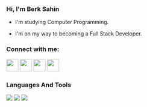 ### Hi, I'm Berk Sahin 

* I'm studying Computer Programming.

* I'm on my way to becoming a Full Stack Developer.


### Connect with me:

<p align="left"> 
    <a href="https://discord.com/users/BerkSah#2002" target="_blank" rel="noreferrer"><img src="https://raw.githubusercontent.com/gauravghongde/social-icons/master/PNG/White/Discord_white.png" width="32" height="32" /></a> <a href="https://www.linkedin.com/in/eberksahin/" target="_blank" rel="noreferrer"></a>
    <a href="https://www.linkedin.com/in/eberksahin/" target="_blank" rel="noreferrer"><img src="https://raw.githubusercontent.com/gauravghongde/social-icons/master/PNG/White/LinkedIN_white.png" width="32" height="32" /></a>
    <a href="https://www.instagram.com/eberksahin" target="_blank" rel="noreferrer"><img src="https://raw.githubusercontent.com/gauravghongde/social-icons/master/PNG/White/Instagram_white.png" width="32" height="32" /></a>
    <a href="https://www.twitter.com/eberksahin" target="_blank" rel="noreferrer"><img src="https://raw.githubusercontent.com/gauravghongde/social-icons/master/PNG/White/Twitter_white.png" width="32" height="32" /></a>


### Languages And Tools
    
<p align="left">
<a><img src="https://raw.githubusercontent.com/abrahamcalf/programming-languages-logos/master/src/html/html_32x32.png"></a>
<a><img src="https://raw.githubusercontent.com/abrahamcalf/programming-languages-logos/master/src/css/css_32x32.png"></a>
<a><img src="https://raw.githubusercontent.com/abrahamcalf/programming-languages-logos/master/src/javascript/javascript_32x32.png"></a>
